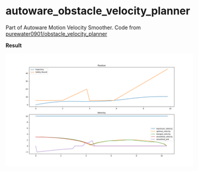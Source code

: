 # autoware_obstacle_velocity_planner
Part of Autoware Motion Velocity Smoother. 
Code from [purewater0901/obstacle_velocity_planner](https://github.com/purewater0901/obstacle_velocity_planner)

**Result**

![](./plot.png)

